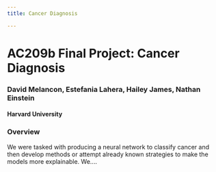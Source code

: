 ```yaml
---
title: Cancer Diagnosis

---
```


# AC209b Final Project: Cancer Diagnosis


### David Melancon, Estefania Lahera, Hailey James, Nathan Einstein
#### Harvard University

### Overview

We were tasked with producing a neural network to classify cancer and then develop methods or attempt already known strategies to make the models more explainable. We....
